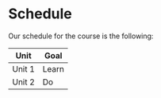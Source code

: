 # Schedule

Our schedule for the course is the following: 

| Unit | Goal |
|----|-----|
| Unit 1 | Learn |
| Unit 2 | Do |
